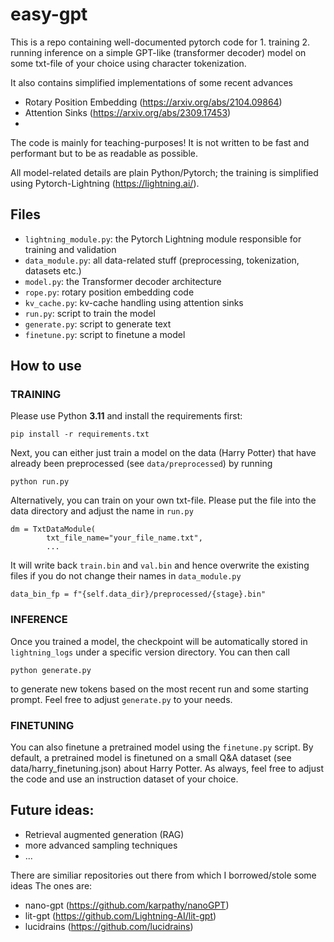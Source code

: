 # easy-gpt

This is a repo containing well-documented pytorch code for 1. training 2. running inference on
a simple GPT-like (transformer decoder) model on some txt-file of your choice using character tokenization.

It also contains simplified implementations of some recent advances

- Rotary Position Embedding (https://arxiv.org/abs/2104.09864)
- Attention Sinks (https://arxiv.org/abs/2309.17453)
- 
The code is mainly for teaching-purposes! It is not written to be fast and performant but to be as
readable as possible. 

All model-related details are plain Python/Pytorch; the training is simplified
using Pytorch-Lightning (https://lightning.ai/).

## Files

- `lightning_module.py`: the Pytorch Lightning module responsible for training and validation
- `data_module.py`: all data-related stuff (preprocessing, tokenization, datasets etc.)
- `model.py`: the Transformer decoder architecture
- `rope.py`: rotary position embedding code
- `kv_cache.py`: kv-cache handling using attention sinks
- `run.py`: script to train the model
- `generate.py`: script to generate text
- `finetune.py`: script to finetune a model

## How to use

### TRAINING

Please use Python **3.11** and install the requirements first:
```
pip install -r requirements.txt
```

Next, you can either just train a model on the data (Harry Potter) that have already been
preprocessed (see `data/preprocessed`) by running

```
python run.py
```

Alternatively, you can train on your own txt-file. Please put the file into the data directory and
adjust the name in `run.py`

```
dm = TxtDataModule(
        txt_file_name="your_file_name.txt",
        ...
```

It will write back `train.bin` and `val.bin` and hence overwrite the existing files if you do not
change their names in `data_module.py`

```
data_bin_fp = f"{self.data_dir}/preprocessed/{stage}.bin"
```

### INFERENCE

Once you trained a model, the checkpoint will be automatically stored in `lightning_logs` under
a specific version directory. You can then call 

```
python generate.py
```

to generate new tokens based on the most recent run and some starting prompt. Feel free to adjust `generate.py` to
your needs. 

### FINETUNING

You can also finetune a pretrained model using the `finetune.py` script. By default,
a pretrained model is finetuned on a small Q&A dataset (see data/harry_finetuning.json)
about Harry Potter. As always, feel free to adjust the code and use an instruction dataset of your choice.


## Future ideas:

- Retrieval augmented generation (RAG)
- more advanced sampling techniques
- ...

There are similiar repositories out there from which I borrowed/stole some ideas
The ones are:
- nano-gpt (https://github.com/karpathy/nanoGPT)
- lit-gpt (https://github.com/Lightning-AI/lit-gpt)
- lucidrains (https://github.com/lucidrains)